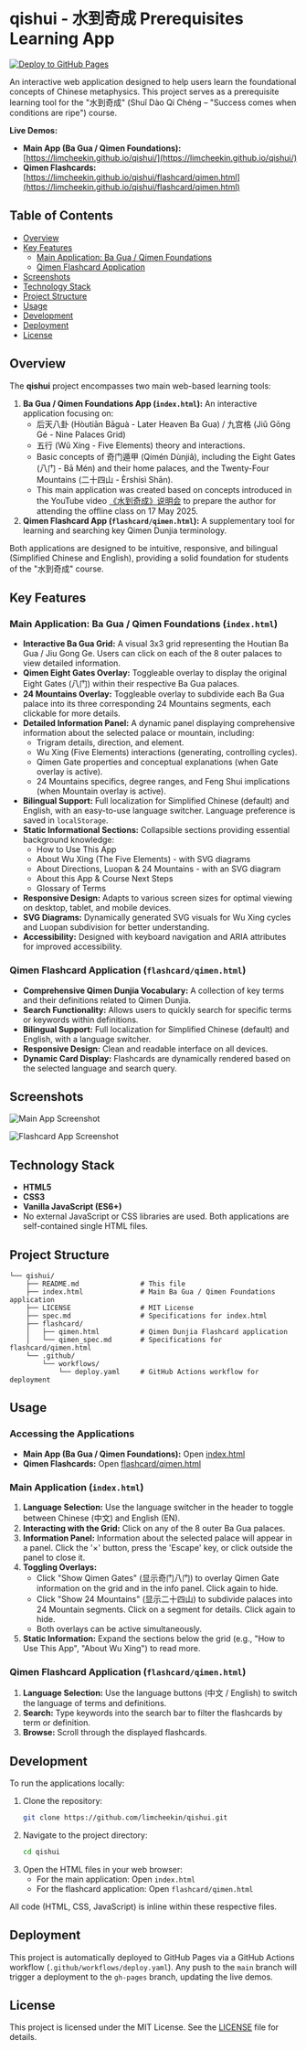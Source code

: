 # qishui - 水到奇成 Prerequisites Learning App

[![Deploy to GitHub Pages](https://github.com/limcheekin/qishui/actions/workflows/deploy.yaml/badge.svg)](https://github.com/limcheekin/qishui/actions/workflows/deploy.yaml)

An interactive web application designed to help users learn the foundational concepts of Chinese metaphysics. This project serves as a prerequisite learning tool for the "水到奇成" (Shuǐ Dào Qí Chéng – "Success comes when conditions are ripe") course.

**Live Demos:**
*   **Main App (Ba Gua / Qimen Foundations):** [https://limcheekin.github.io/qishui/](https://limcheekin.github.io/qishui/)
*   **Qimen Flashcards:** [https://limcheekin.github.io/qishui/flashcard/qimen.html](https://limcheekin.github.io/qishui/flashcard/qimen.html)

## Table of Contents

*   [Overview](#overview)
*   [Key Features](#key-features)
    *   [Main Application: Ba Gua / Qimen Foundations](#main-application-ba-gua--qimen-foundations)
    *   [Qimen Flashcard Application](#qimen-flashcard-application)
*   [Screenshots](#screenshots)
*   [Technology Stack](#technology-stack)
*   [Project Structure](#project-structure)
*   [Usage](#usage)
*   [Development](#development)
*   [Deployment](#deployment)
*   [License](#license)

## Overview

The **qishui** project encompasses two main web-based learning tools:

1.  **Ba Gua / Qimen Foundations App (`index.html`):** An interactive application focusing on:
    *   后天八卦 (Hòutiān Bāguà - Later Heaven Ba Gua) / 九宫格 (Jiǔ Gōng Gé - Nine Palaces Grid)
    *   五行 (Wǔ Xíng - Five Elements) theory and interactions.
    *   Basic concepts of 奇门遁甲 (Qímén Dùnjiǎ), including the Eight Gates (八门 - Bā Mén) and their home palaces, and the Twenty-Four Mountains (二十四山 - Èrshísì Shān).
    *   This main application was created based on concepts introduced in the YouTube video [《水到奇成》说明会](https://www.youtube.com/watch?v=2FykEOX-dqU) to prepare the author for attending the offline class on 17 May 2025.
2.  **Qimen Flashcard App (`flashcard/qimen.html`):** A supplementary tool for learning and searching key Qimen Dunjia terminology.

Both applications are designed to be intuitive, responsive, and bilingual (Simplified Chinese and English), providing a solid foundation for students of the "水到奇成" course.

## Key Features

### Main Application: Ba Gua / Qimen Foundations (`index.html`)

*   **Interactive Ba Gua Grid:** A visual 3x3 grid representing the Houtian Ba Gua / Jiu Gong Ge. Users can click on each of the 8 outer palaces to view detailed information.
*   **Qimen Eight Gates Overlay:** Toggleable overlay to display the original Eight Gates (八门) within their respective Ba Gua palaces.
*   **24 Mountains Overlay:** Toggleable overlay to subdivide each Ba Gua palace into its three corresponding 24 Mountains segments, each clickable for more details.
*   **Detailed Information Panel:** A dynamic panel displaying comprehensive information about the selected palace or mountain, including:
    *   Trigram details, direction, and element.
    *   Wu Xing (Five Elements) interactions (generating, controlling cycles).
    *   Qimen Gate properties and conceptual explanations (when Gate overlay is active).
    *   24 Mountains specifics, degree ranges, and Feng Shui implications (when Mountain overlay is active).
*   **Bilingual Support:** Full localization for Simplified Chinese (default) and English, with an easy-to-use language switcher. Language preference is saved in `localStorage`.
*   **Static Informational Sections:** Collapsible sections providing essential background knowledge:
    *   How to Use This App
    *   About Wu Xing (The Five Elements) - with SVG diagrams
    *   About Directions, Luopan & 24 Mountains - with an SVG diagram
    *   About this App & Course Next Steps
    *   Glossary of Terms
*   **Responsive Design:** Adapts to various screen sizes for optimal viewing on desktop, tablet, and mobile devices.
*   **SVG Diagrams:** Dynamically generated SVG visuals for Wu Xing cycles and Luopan subdivision for better understanding.
*   **Accessibility:** Designed with keyboard navigation and ARIA attributes for improved accessibility.

### Qimen Flashcard Application (`flashcard/qimen.html`)

*   **Comprehensive Qimen Dunjia Vocabulary:** A collection of key terms and their definitions related to Qimen Dunjia.
*   **Search Functionality:** Allows users to quickly search for specific terms or keywords within definitions.
*   **Bilingual Support:** Full localization for Simplified Chinese (default) and English, with a language switcher.
*   **Responsive Design:** Clean and readable interface on all devices.
*   **Dynamic Card Display:** Flashcards are dynamically rendered based on the selected language and search query.

## Screenshots

![Main App Screenshot](images/main.png)

![Flashcard App Screenshot](images/qimen_flashcard.png)

## Technology Stack

*   **HTML5**
*   **CSS3**
*   **Vanilla JavaScript (ES6+)**
*   No external JavaScript or CSS libraries are used. Both applications are self-contained single HTML files.

## Project Structure

```
└── qishui/
    ├── README.md               # This file
    ├── index.html              # Main Ba Gua / Qimen Foundations application
    ├── LICENSE                 # MIT License
    ├── spec.md                 # Specifications for index.html
    ├── flashcard/
    │   ├── qimen.html          # Qimen Dunjia Flashcard application
    │   └── qimen_spec.md       # Specifications for flashcard/qimen.html
    └── .github/
        └── workflows/
            └── deploy.yaml     # GitHub Actions workflow for deployment
```

## Usage

### Accessing the Applications

*   **Main App (Ba Gua / Qimen Foundations):** Open [index.html](https://limcheekin.github.io/qishui/)
*   **Qimen Flashcards:** Open [flashcard/qimen.html](https://limcheekin.github.io/qishui/flashcard/qimen.html)

### Main Application (`index.html`)

1.  **Language Selection:** Use the language switcher in the header to toggle between Chinese (中文) and English (EN).
2.  **Interacting with the Grid:** Click on any of the 8 outer Ba Gua palaces.
3.  **Information Panel:** Information about the selected palace will appear in a panel. Click the '×' button, press the 'Escape' key, or click outside the panel to close it.
4.  **Toggling Overlays:**
    *   Click "Show Qimen Gates" (显示奇门八门) to overlay Qimen Gate information on the grid and in the info panel. Click again to hide.
    *   Click "Show 24 Mountains" (显示二十四山) to subdivide palaces into 24 Mountain segments. Click on a segment for details. Click again to hide.
    *   Both overlays can be active simultaneously.
5.  **Static Information:** Expand the sections below the grid (e.g., "How to Use This App", "About Wu Xing") to read more.

### Qimen Flashcard Application (`flashcard/qimen.html`)

1.  **Language Selection:** Use the language buttons (中文 / English) to switch the language of terms and definitions.
2.  **Search:** Type keywords into the search bar to filter the flashcards by term or definition.
3.  **Browse:** Scroll through the displayed flashcards.

## Development

To run the applications locally:

1.  Clone the repository:
    ```bash
    git clone https://github.com/limcheekin/qishui.git
    ```
2.  Navigate to the project directory:
    ```bash
    cd qishui
    ```
3.  Open the HTML files in your web browser:
    *   For the main application: Open `index.html`
    *   For the flashcard application: Open `flashcard/qimen.html`

All code (HTML, CSS, JavaScript) is inline within these respective files.

## Deployment

This project is automatically deployed to GitHub Pages via a GitHub Actions workflow (`.github/workflows/deploy.yaml`). Any push to the `main` branch will trigger a deployment to the `gh-pages` branch, updating the live demos.

## License

This project is licensed under the MIT License. See the [LICENSE](LICENSE) file for details.
